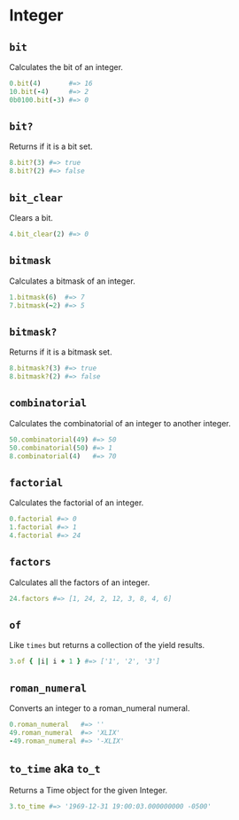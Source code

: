 # Integer

`bit`
------
Calculates the bit of an integer.

```ruby
0.bit(4)       #=> 16
10.bit(-4)     #=> 2
0b0100.bit(-3) #=> 0
```

`bit?`
------
Returns if it is a bit set.

```ruby
8.bit?(3) #=> true
8.bit?(2) #=> false
```

`bit_clear`
------
Clears a bit.

```ruby
4.bit_clear(2) #=> 0
```

`bitmask`
------
Calculates a bitmask of an integer.

```ruby
1.bitmask(6)  #=> 7
7.bitmask(~2) #=> 5
```

`bitmask?`
------
Returns if it is a bitmask set.

```ruby
8.bitmask?(3) #=> true
8.bitmask?(2) #=> false
```

`combinatorial`
------
Calculates the combinatorial of an integer to another integer.

```ruby
50.combinatorial(49) #=> 50
50.combinatorial(50) #=> 1
8.combinatorial(4)   #=> 70
```

`factorial`
------
Calculates the factorial of an integer.

```ruby
0.factorial #=> 0
1.factorial #=> 1
4.factorial #=> 24
```

`factors`
------
Calculates all the factors of an integer.

```ruby
24.factors #=> [1, 24, 2, 12, 3, 8, 4, 6]
```

`of`
------
Like `times` but returns a collection of the yield results.

```ruby
3.of { |i| i + 1 } #=> ['1', '2', '3']
```

`roman_numeral`
------
Converts an integer to a roman_numeral numeral.

```ruby
0.roman_numeral   #=> ''
49.roman_numeral  #=> 'XLIX'
-49.roman_numeral #=> '-XLIX'
```

`to_time` aka `to_t`
------
Returns a Time object for the given Integer.

```ruby
3.to_time #=> '1969-12-31 19:00:03.000000000 -0500'
```
